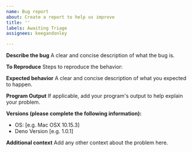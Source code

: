 ```yaml
---
name: Bug report
about: Create a report to help us improve
title: ''
labels: Awaiting Triage
assignees: keegandonley

---
```


**Describe the bug**
A clear and concise description of what the bug is.

**To Reproduce**
Steps to reproduce the behavior:

**Expected behavior**
A clear and concise description of what you expected to happen.

**Program Output**
If applicable, add your program's output to help explain your problem.

**Versions (please complete the following information):**
 - OS: [e.g. Mac OSX 10.15.3]
 - Deno Version [e.g. 1.0.1]

**Additional context**
Add any other context about the problem here.
